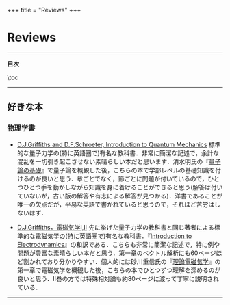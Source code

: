 +++
title = "Reviews"
+++

# Reviews

---

**目次**

\toc

---

## 好きな本

### 物理学書

* [D.J.Griffiths and D.F.Schroeter, Introduction to Quantum Mechanics](https://www.cambridge.org/highereducation/books/introduction-to-quantum-mechanics/990799CA07A83FC5312402AF6860311E#overview)
    標準的な量子力学の(特に英語圏で)有名な教科書．非常に簡潔な記述で，余計な混乱を一切引き起こさせない素晴らしい本だと思います．清水明氏の『[量子論の基礎](https://www.saiensu.co.jp/search/?isbn=978-4-7819-1062-8&y=2004)』で量子論を概観した後，こちらの本で学部レベルの基礎知識を付けるのが良いと思う．章ごとでなく，節ごとに問題が付いているので，ひとつひとつ手を動かしながら知識を身に着けることができると思う(解答は付いていないが，古い版の解答や有志による解答が見つかる)．洋書であることが唯一の欠点だが，平易な英語で書かれていると思うので，それほど苦労はしないはず．

* [D.J.Griffiths，電磁気学I,II](https://www.maruzen-publishing.co.jp/book/b10120449.html)
    先に挙げた量子力学の教科書と同じ著者による標準的な電磁気学の(特に英語圏で)有名な教科書．『[Introduction to Electrodynamics](https://www.cambridge.org/highereducation/books/introduction-to-electrodynamics/3AB220820DBB628E5A43D52C4B011ED4#overview)』の和訳である．こちらも非常に簡潔な記述で，特に例や問題が豊富な素晴らしい本だと思う．第一章のベクトル解析にも60ページほど割かれており分かりやすい．個人的には砂川重信氏の『[理論電磁気学](https://www.kinokuniya.co.jp/f/dsg-01-9784314008549)』の第一章で電磁気学を概観した後，こちらの本でひとつずつ理解を深めるのが良いと思う．II巻の方では特殊相対論も約80ページに渡って丁寧に説明されている．

---